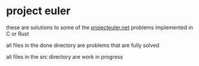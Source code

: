 # project euler

these are solutions to some of the [projecteuler.net](https://projecteuler.net) problems implemented in C or Rust

all files in the done directory are problems that are fully solved  

all files in the src directory are work in progress
